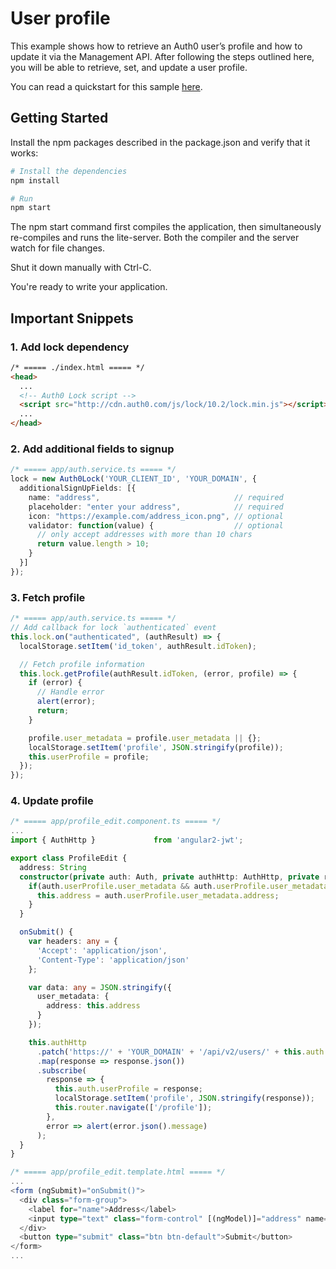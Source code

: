 # User profile

This example shows how to retrieve an Auth0 user’s profile and how to update it via the Management API. After following the steps outlined here, you will be able to retrieve, set, and update a user profile.

You can read a quickstart for this sample [here](https://auth0.com/docs/quickstart/spa/angular2/04-user-profile). 

## Getting Started

Install the npm packages described in the package.json and verify that it works:

```bash
# Install the dependencies
npm install

# Run
npm start
```

The npm start command first compiles the application, then simultaneously re-compiles and runs the lite-server. Both the compiler and the server watch for file changes.

Shut it down manually with Ctrl-C.

You're ready to write your application.

## Important Snippets

### 1. Add lock dependency

```html
/* ===== ./index.html ===== */
<head>
  ...
  <!-- Auth0 Lock script -->
  <script src="http://cdn.auth0.com/js/lock/10.2/lock.min.js"></script>
  ...
</head>
```

### 2. Add additional fields to signup

```typescript
/* ===== app/auth.service.ts ===== */
lock = new Auth0Lock('YOUR_CLIENT_ID', 'YOUR_DOMAIN', {
  additionalSignUpFields: [{
    name: "address",                              // required
    placeholder: "enter your address",            // required
    icon: "https://example.com/address_icon.png", // optional
    validator: function(value) {                  // optional
      // only accept addresses with more than 10 chars
      return value.length > 10;
    }
  }]
});
```

### 3. Fetch profile

```typescript
/* ===== app/auth.service.ts ===== */
// Add callback for lock `authenticated` event
this.lock.on("authenticated", (authResult) => {
  localStorage.setItem('id_token', authResult.idToken);

  // Fetch profile information
  this.lock.getProfile(authResult.idToken, (error, profile) => {
    if (error) {
      // Handle error
      alert(error);
      return;
    }

    profile.user_metadata = profile.user_metadata || {};
    localStorage.setItem('profile', JSON.stringify(profile));
    this.userProfile = profile;
  });
});
``` 

### 4. Update profile

```typescript
/* ===== app/profile_edit.component.ts ===== */
...
import { AuthHttp }             from 'angular2-jwt';

export class ProfileEdit {
  address: String
  constructor(private auth: Auth, private authHttp: AuthHttp, private router: Router) {
    if(auth.userProfile.user_metadata && auth.userProfile.user_metadata.address){
      this.address = auth.userProfile.user_metadata.address;
    }
  }

  onSubmit() {
    var headers: any = {
      'Accept': 'application/json',
      'Content-Type': 'application/json'
    };

    var data: any = JSON.stringify({
      user_metadata: {
        address: this.address
      }
    });

    this.authHttp
      .patch('https://' + 'YOUR_DOMAIN' + '/api/v2/users/' + this.auth.userProfile.user_id, data, {headers: headers})
      .map(response => response.json())
      .subscribe(
        response => {
          this.auth.userProfile = response;
          localStorage.setItem('profile', JSON.stringify(response));
          this.router.navigate(['/profile']);
        },
        error => alert(error.json().message)
      );
  }
}

/* ===== app/profile_edit.template.html ===== */
...
<form (ngSubmit)="onSubmit()">
  <div class="form-group">
    <label for="name">Address</label>
    <input type="text" class="form-control" [(ngModel)]="address" name="address" placeholder="Enter address">
  </div>
  <button type="submit" class="btn btn-default">Submit</button>
</form>
...
```
